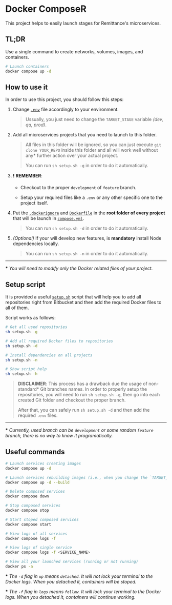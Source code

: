 # Docker ComposeR

This project helps to easily launch stages for Remittance's microservices.

## TL;DR

Use a single command to create networks, volumes, images, and containers.

```bash
# Launch containers
docker compose up -d
```

## How to use it

In order to use this project, you should follow this steps:

1. Change [`.env`](./env) file accordingly to your environment.

   > Ussually, you just need to change the `TARGET_STAGE` variable _(dev, qa,
   > prod)_.

1. Add all microservices projects that you need to launch to this folder.

   > All files in this folder will be ignored, so you can just execute
   > `git clone YOUR_REPO` inside this folder and all will work well
   > without any\* further action over your actual project.
   >
   > You can run `sh setup.sh -g` in order to do it automatically.

1. :exclamation: **REMEMBER**:

   - Checkout to the proper `development` of `feature` branch.

   - Setup your required files like a `.env` or any other specific one to the
     project itself.

1. Put the [`.dockerignore`](./shared/.dockerignore) and [`Dockerfile`](./shared/Dockerfile)
   in the **root folder of every project** that will be launch
   in [`compose.yml`](./compose.yml).

   > You can run `sh setup.sh -d` in order to do it automatically.

1. _(Optional)_ If your will develop new features, is **mandatory** install Node
   dependencies locally.

   > You can run `sh setup.sh -n` in order to do it automatically.

---

**\*** _You will need to modify only the Docker related files of your project._

## Setup script

It is provided a useful [`setup.sh`](./setup.sh) script that will help you to
add all repositories right from Bitbucket and then add the required Docker files
to all of them.

Script works as follows:

```bash
# Get all used repositories
sh setup.sh -g

# Add all required Docker files to repositories
sh setup.sh -d

# Install dependencies on all projects
sh setup.sh -n

# Show script help
sh setup.sh -h
```

> **DISCLAIMER**: This process has a drawback due the usage of non-standard\* Git
> branches names. In order to properly setup the repositories, you will need to run
> `sh setup.sh -g`, then go into each created Git folder and checkout the proper
> branch.
>
> After that, you can safely run `sh setup.sh -d` and then add the required
> `.env` files.

---

**\*** _Currently, used branch can be `development` or some random `feature` branch,
there is no way to know it programatically._

## Useful commands

```bash
# Launch services creating images
docker compose up -d

# Launch services rebuilding images (i.e., when you change the `TARGET_STAGE`)
docker compose up -d --build

# Delete composed services
docker compose down

# Stop composed services
docker compose stop

# Start stoped composed services
docker compose start

# View logs of all services
docker compose logs -f

# View logs of single service
docker compose logs -f <SERVICE_NAME>

# View all your launched services (running or not running)
docker ps -a
```

**\*** _The `-d` flag in `up` means `detached`. It will not lock your terminal
to the Docker logs. When you detached it, containers will be stoped._

**\*** _The `-f` flag in `logs` means `follow`. It will lock your terminal to the
Docker logs. When you detached it, containers will continue working._
